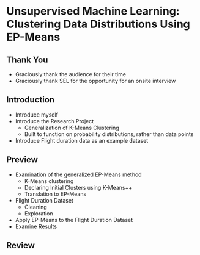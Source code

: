 # Unsupervised Machine Learning: Clustering Data Distributions Using EP-Means

## Thank You

- Graciously thank the audience for their time
- Graciously thank SEL for the opportunity for an onsite interview

## Introduction

- Introduce myself
- Introduce the Research Project
    - Generalization of K-Means Clustering
    - Built to function on probability distributions, rather than data points
- Introduce Flight duration data as an example dataset

## Preview

- Examination of the generalized EP-Means method
    - K-Means clustering
    - Declaring Initial Clusters using K-Means++
    - Translation to EP-Means
- Flight Duration Dataset
    - Cleaning
    - Exploration
- Apply EP-Means to the Flight Duration Dataset
- Examine Results

## Review